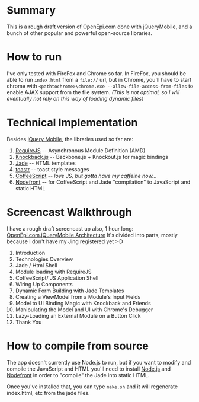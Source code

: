 # Summary

This is a rough draft version of OpenEpi.com done with jQueryMobile, and a bunch of other popular and powerful open-source libraries.

# How to run

I've only tested with FireFox and Chrome so far. In FireFox, you should be able to run `index.html` from a `file://` url, but in Chrome, you'll have to start chrome with `<pathtochrome>\chrome.exe --allow-file-access-from-files` to enable AJAX support from the file system. _(This is not optimal, so I will eventually not rely on this way of loading dynamic files)_

# Technical Implementation

Besides [jQuery Mobile](http://jquerymobile.com/), the libraries used so far are:

1. [RequireJS](http://requirejs.org) -- Asynchronous Module Definition (AMD)
2. [Knockback.js](http://kmalakoff.github.com/knockback/) -- Backbone.js + Knockout.js for magic bindings
3. [Jade](http://jade-lang.com/) -- HTML templates
4. [toastr](https://github.com/CodeSeven/toastr) -- toast style messages
5. [CoffeeScript](http://coffeescript.org/) -- _love JS, but gotta have my caffeine now..._
6. [Nodefront](http://karthikv.github.com/nodefront/) -- for CoffeeScript and Jade "compilation" to JavaScript and static HTML

# Screencast Walkthrough

I have a rough draft screencast up also, 1 hour long: [OpenEpi.com.jQueryMobile Architecture](http://www.screencast.com/users/JoshGough/playlists/OpenEpi.com.jQueryMobile%20Architecture)
It's divided into parts, mostly because I don't have my Jing registered yet :-D

1. Introduction
2. Technologies Overview
3. Jade / Html Shell
4. Module loading with RequireJS
5. CoffeeScript/ JS Application Shell
6. Wiring Up Components
7. Dynamic Form Building with Jade Templates
8. Creating a ViewModel from a Module's Input Fields
9. Model to UI Binding Magic with Knockback and Friends
10. Manipulating the Model and UI with Chrome's Debugger
11. Lazy-Loading an External Module on a Button Click
12. Thank You

# How to compile from source

The app doesn't currently use Node.js to run, but if you want to modify and compile the JavaScript and HTML you'll need to install [Node.js](http://nodejs.org/) and [Nodefront](http://karthikv.github.com/nodefront/) in order to "compile" the Jade into static HTML.

Once you've installed that, you can type `make.sh` and it will regenerate index.html, etc from the jade files.
